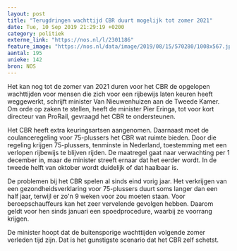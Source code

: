 ```yaml
---
layout: post
title: "Terugdringen wachttijd CBR duurt mogelijk tot zomer 2021"
date: Tue, 10 Sep 2019 21:29:19 +0200
category: politiek
externe_link: "https://nos.nl/l/2301186"
feature_image: "https://nos.nl/data/image/2019/08/15/570280/1008x567.jpg"
aantal: 195
unieke: 142
bron: NOS
---
```


<p>Het kan nog tot de zomer van 2021 duren voor het CBR de opgelopen wachttijden voor mensen die zich voor een rijbewijs laten keuren heeft weggewerkt, schrijft minister Van Nieuwenhuizen aan de Tweede Kamer. Om orde op zaken te stellen, heeft de minister Pier Eringa, tot voor kort directeur van ProRail, gevraagd het CBR te ondersteunen.</p>
<p>Het CBR heeft extra keuringsartsen aangenomen. Daarnaast moet de coulanceregeling voor 75-plussers het CBR wat ruimte bieden. Door die regeling krijgen 75-plussers, tenminste in Nederland, toestemming met een verlopen rijbewijs te blijven rijden. De maatregel gaat naar verwachting per 1 december in, maar de minister streeft ernaar dat het eerder wordt. In de tweede helft van oktober wordt duidelijk of dat haalbaar is.</p>
<p>De problemen bij het CBR spelen al sinds eind vorig jaar. Het verkrijgen van een gezondheidsverklaring voor 75-plussers duurt soms langer dan een half jaar, terwijl er zo'n 9 weken voor zou moeten staan. Voor beroepschauffeurs kan het zeer vervelende gevolgen hebben. Daarom geldt voor hen sinds januari een spoedprocedure, waarbij ze voorrang krijgen.</p>
<p>De minister hoopt dat de buitensporige wachttijden volgende zomer verleden tijd zijn. Dat is het gunstigste scenario dat het CBR zelf schetst.</p>
